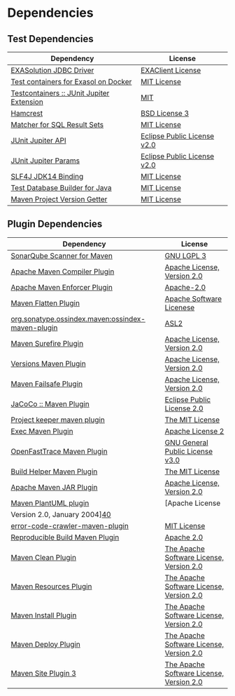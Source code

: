 <!-- @formatter:off -->
# Dependencies

## Test Dependencies

| Dependency                                     | License                           |
| ---------------------------------------------- | --------------------------------- |
| [EXASolution JDBC Driver][0]                   | [EXAClient License][1]            |
| [Test containers for Exasol on Docker][2]      | [MIT License][3]                  |
| [Testcontainers :: JUnit Jupiter Extension][4] | [MIT][5]                          |
| [Hamcrest][6]                                  | [BSD License 3][7]                |
| [Matcher for SQL Result Sets][8]               | [MIT License][9]                  |
| [JUnit Jupiter API][10]                        | [Eclipse Public License v2.0][11] |
| [JUnit Jupiter Params][10]                     | [Eclipse Public License v2.0][11] |
| [SLF4J JDK14 Binding][12]                      | [MIT License][13]                 |
| [Test Database Builder for Java][14]           | [MIT License][15]                 |
| [Maven Project Version Getter][16]             | [MIT License][17]                 |

## Plugin Dependencies

| Dependency                                              | License                                                        |
| ------------------------------------------------------- | -------------------------------------------------------------- |
| [SonarQube Scanner for Maven][18]                       | [GNU LGPL 3][19]                                               |
| [Apache Maven Compiler Plugin][20]                      | [Apache License, Version 2.0][21]                              |
| [Apache Maven Enforcer Plugin][22]                      | [Apache-2.0][21]                                               |
| [Maven Flatten Plugin][23]                              | [Apache Software Licenese][21]                                 |
| [org.sonatype.ossindex.maven:ossindex-maven-plugin][24] | [ASL2][25]                                                     |
| [Maven Surefire Plugin][26]                             | [Apache License, Version 2.0][21]                              |
| [Versions Maven Plugin][27]                             | [Apache License, Version 2.0][21]                              |
| [Maven Failsafe Plugin][28]                             | [Apache License, Version 2.0][21]                              |
| [JaCoCo :: Maven Plugin][29]                            | [Eclipse Public License 2.0][30]                               |
| [Project keeper maven plugin][31]                       | [The MIT License][32]                                          |
| [Exec Maven Plugin][33]                                 | [Apache License 2][21]                                         |
| [OpenFastTrace Maven Plugin][34]                        | [GNU General Public License v3.0][35]                          |
| [Build Helper Maven Plugin][36]                         | [The MIT License][37]                                          |
| [Apache Maven JAR Plugin][38]                           | [Apache License, Version 2.0][21]                              |
| [Maven PlantUML plugin][39]                             | [Apache License
                Version 2.0, January 2004][40] |
| [error-code-crawler-maven-plugin][41]                   | [MIT License][42]                                              |
| [Reproducible Build Maven Plugin][43]                   | [Apache 2.0][25]                                               |
| [Maven Clean Plugin][44]                                | [The Apache Software License, Version 2.0][25]                 |
| [Maven Resources Plugin][45]                            | [The Apache Software License, Version 2.0][25]                 |
| [Maven Install Plugin][46]                              | [The Apache Software License, Version 2.0][25]                 |
| [Maven Deploy Plugin][47]                               | [The Apache Software License, Version 2.0][25]                 |
| [Maven Site Plugin 3][48]                               | [The Apache Software License, Version 2.0][25]                 |

[0]: http://www.exasol.com
[1]: https://repo1.maven.org/maven2/com/exasol/exasol-jdbc/7.1.19/exasol-jdbc-7.1.19-license.txt
[2]: https://github.com/exasol/exasol-testcontainers/
[3]: https://github.com/exasol/exasol-testcontainers/blob/main/LICENSE
[4]: https://testcontainers.org
[5]: http://opensource.org/licenses/MIT
[6]: http://hamcrest.org/JavaHamcrest/
[7]: http://opensource.org/licenses/BSD-3-Clause
[8]: https://github.com/exasol/hamcrest-resultset-matcher/
[9]: https://github.com/exasol/hamcrest-resultset-matcher/blob/main/LICENSE
[10]: https://junit.org/junit5/
[11]: https://www.eclipse.org/legal/epl-v20.html
[12]: http://www.slf4j.org
[13]: http://www.opensource.org/licenses/mit-license.php
[14]: https://github.com/exasol/test-db-builder-java/
[15]: https://github.com/exasol/test-db-builder-java/blob/main/LICENSE
[16]: https://github.com/exasol/maven-project-version-getter/
[17]: https://github.com/exasol/maven-project-version-getter/blob/main/LICENSE
[18]: http://sonarsource.github.io/sonar-scanner-maven/
[19]: http://www.gnu.org/licenses/lgpl.txt
[20]: https://maven.apache.org/plugins/maven-compiler-plugin/
[21]: https://www.apache.org/licenses/LICENSE-2.0.txt
[22]: https://maven.apache.org/enforcer/maven-enforcer-plugin/
[23]: https://www.mojohaus.org/flatten-maven-plugin/
[24]: https://sonatype.github.io/ossindex-maven/maven-plugin/
[25]: http://www.apache.org/licenses/LICENSE-2.0.txt
[26]: https://maven.apache.org/surefire/maven-surefire-plugin/
[27]: https://www.mojohaus.org/versions/versions-maven-plugin/
[28]: https://maven.apache.org/surefire/maven-failsafe-plugin/
[29]: https://www.jacoco.org/jacoco/trunk/doc/maven.html
[30]: https://www.eclipse.org/legal/epl-2.0/
[31]: https://github.com/exasol/project-keeper/
[32]: https://github.com/exasol/project-keeper/blob/main/LICENSE
[33]: https://www.mojohaus.org/exec-maven-plugin
[34]: https://github.com/itsallcode/openfasttrace-maven-plugin
[35]: https://www.gnu.org/licenses/gpl-3.0.html
[36]: http://www.mojohaus.org/build-helper-maven-plugin/
[37]: https://opensource.org/licenses/mit-license.php
[38]: https://maven.apache.org/plugins/maven-jar-plugin/
[39]: https://github.com/Huluvu424242/plantuml-maven-plugin
[40]: https://www.apache.org/licenses/LICENSE-2.0
[41]: https://github.com/exasol/error-code-crawler-maven-plugin/
[42]: https://github.com/exasol/error-code-crawler-maven-plugin/blob/main/LICENSE
[43]: http://zlika.github.io/reproducible-build-maven-plugin
[44]: http://maven.apache.org/plugins/maven-clean-plugin/
[45]: http://maven.apache.org/plugins/maven-resources-plugin/
[46]: http://maven.apache.org/plugins/maven-install-plugin/
[47]: http://maven.apache.org/plugins/maven-deploy-plugin/
[48]: http://maven.apache.org/plugins/maven-site-plugin/
